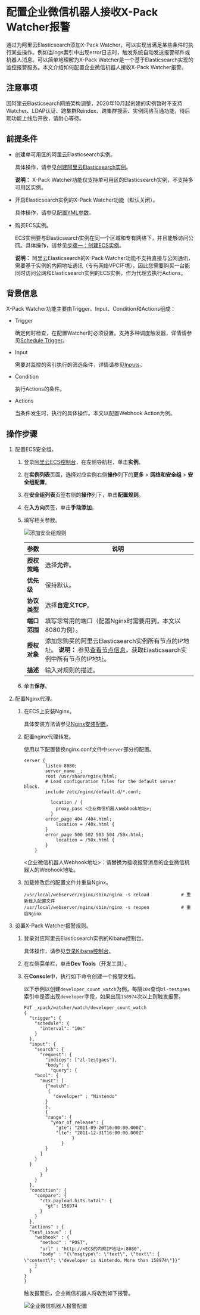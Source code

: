 # 配置企业微信机器人接收X-Pack Watcher报警

通过为阿里云Elasticsearch添加X-Pack Watcher，可以实现当满足某些条件时执行某些操作。例如当logs索引中出现error日志时，触发系统自动发送报警邮件或机器人消息。可以简单地理解为X-Pack Watcher是一个基于Elasticsearch实现的监控报警服务。本文介绍如何配置企业微信机器人接收X-Pack Watcher报警。

## 注意事项

因阿里云Elasticsearch网络架构调整，2020年10月起创建的实例暂时不支持Watcher、LDAP认证、跨集群Reindex、跨集群搜索、实例网络互通功能，待后期功能上线后开放，请耐心等待。

## 前提条件

-   创建单可用区的阿里云Elasticsearch实例。

    具体操作，请参见[创建阿里云Elasticsearch实例](/cn.zh-CN/快速入门/步骤一：创建实例/创建阿里云Elasticsearch实例.md)。

    **说明：** X-Pack Watcher功能仅支持单可用区的Elasticsearch实例，不支持多可用区实例。

-   开启Elasticsearch实例的X-Pack Watcher功能（默认关闭）。

    具体操作，请参见[配置YML参数](/cn.zh-CN/ES实例/集群配置/配置YML参数.md)。

-   购买ECS实例。

    ECS实例要与Elasticsearch实例在同一个区域和专有网络下，并且能够访问公网。具体操作，请参见[步骤一：创建ECS实例](/cn.zh-CN/快速入门/通过控制台使用ECS实例（详细版）/Linux系统实例快速入门.md)。

    **说明：** 阿里云Elasticsearch的X-Pack Watcher功能不支持直接与公网通讯，需要基于实例的内网地址通讯（专有网络VPC环境），因此您需要购买一台能同时访问公网和Elasticsearch实例的ECS实例，作为代理去执行Actions。


## 背景信息

X-Pack Watcher功能主要由Trigger、Input、Condition和Actions组成：

-   Trigger

    确定何时检查，在配置Watcher时必须设置。支持多种调度触发器，详情请参见[Schedule Trigger](https://www.elastic.co/guide/en/x-pack/5.5/trigger-schedule.html)。

-   Input

    需要对监控的索引执行的筛选条件，详情请参见[Inputs](https://www.elastic.co/guide/en/x-pack/5.5/input.html)。

-   Condition

    执行Actions的条件。

-   Actions

    当条件发生时，执行的具体操作。本文以配置Webhook Action为例。


## 操作步骤

1.  配置ECS安全组。

    1.  登录[阿里云ECS控制台](https://ecs.console.aliyun.com)，在左侧导航栏，单击**实例**。

    2.  在**实例列表**页面，选择对应实例右侧**操作**列下的**更多** \> **网络和安全组** \> **安全组配置**。

    3.  在**安全组列表**页签右侧的**操作**列下，单击**配置规则**。

    4.  在**入方向**页签，单击**手动添加**。

    5.  填写相关参数。

        ![添加安全组规则](https://static-aliyun-doc.oss-accelerate.aliyuncs.com/assets/img/zh-CN/6706320061/p49922.png)

        |参数|说明|
        |--|--|
        |**授权策略**|选择**允许**。|
        |**优先级**|保持默认。|
        |**协议类型**|选择**自定义TCP**。|
        |**端口范围**|填写您常用的端口（配置Nginx时需要用到，本文以8080为例）。|
        |**授权对象**|添加您购买的阿里云Elasticsearch实例所有节点的IP地址。 **说明：** 参见[查看节点信息](/cn.zh-CN/ES实例/实例管理/查看可视化节点信息.md)，获取Elasticsearch实例中所有节点的IP地址。 |
        |**描述**|输入对规则的描述。|

    6.  单击**保存**。

2.  配置Nginx代理。

    1.  在ECS上安装Nginx。

        具体安装方法请参见[Nginx安装配置](http://www.runoob.com/linux/nginx-install-setup.html)。

    2.  配置nginx代理转发。

        使用以下配置替换nginx.conf文件中`server`部分的配置。

        ```
        server {
                listen 8080;
                server_name _;
                root /usr/share/nginx/html;
                # Load configuration files for the default server block.
                include /etc/nginx/default.d/*.conf;
        
                  location / {
                    proxy_pass <企业微信机器人Webhook地址>;
                  }
                error_page 404 /404.html;
                    location = /40x.html {
                }
                error_page 500 502 503 504 /50x.html;
                    location = /50x.html {
                }
            }
        ```

        <企业微信机器人Webhook地址\>：请替换为接收报警消息的企业微信机器人的Webhook地址。

    3.  加载修改后的配置文件并重启Nginx。

        ```
        /usr/local/webserver/nginx/sbin/nginx -s reload            # 重新载入配置文件
        /usr/local/webserver/nginx/sbin/nginx -s reopen            # 重启Nginx
        ```

3.  设置X-Pack Watcher报警规则。

    1.  登录对应阿里云Elasticsearch实例的Kibana控制台。

        具体操作，请参见[登录Kibana控制台](/cn.zh-CN/ES实例/可视化控制/Kibana/登录Kibana控制台.md)。

    2.  在左侧菜单栏，单击**Dev Tools**（开发工具）。

    3.  在**Console**中，执行如下命令创建一个报警文档。

        以下示例以创建`developer_count_watch`为例，每隔`10s`查询`zl-testgaes`索引中是否出现`developer`字段，如果出现`158974`次以上则触发报警。

        ```
        PUT _xpack/watcher/watch/developer_count_watch
        {
          "trigger": {
            "schedule": {
              "interval": "10s"
            }
          },
          "input": {
            "search": {
              "request": {
                "indices": ["zl-testgaes"],
                "body": {
                  "query": {
            "bool": {
              "must": [
                {"match": 
                 {
                   "developer" : "Nintendo"    
                }
                },
                {
                "range": {
                  "year_of_release": {
                    "gte": "2011-09-20T16:00:00.000Z",
                    "lte": "2011-12-31T16:00:00.000Z"
                          }
                      }
                }
              ]
            } 
          }
                }
              }
            }
          },
          "condition": {
            "compare": {
              "ctx.payload.hits.total": {
                "gt": 158974
              }
            }
          },
          "actions" : {
          "test_issue" : {
            "webhook" : {
              "method" : "POST",
              "url" : "http://<ECS的内网IP地址>:8080",
              "body" : "{\"msgtype\": \"text\", \"text\": { \"content\": \"developer is Nintendo，More than 158974\"}}"
            }
          }
        }
        }
        ```

        触发报警后，企业微信机器人将收到如下报警。

        ![企业微信机器人报警配置](https://static-aliyun-doc.oss-accelerate.aliyuncs.com/assets/img/zh-CN/6706320061/p166882.png)


